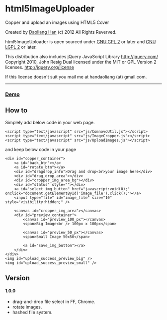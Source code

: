 html5ImageUploader
==========
Copper and upload an images using HTML5 Cover

Created by [Daoliang Han](htt://www.handaoliang.com) (c) 2012 All Rights Reverved.

html5ImageUploader is open sourced under <a href="http://www.gnu.org/licenses/gpl-2.0.html">GNU GPL 2</a> or later and <a href="http://www.gnu.org/licenses/lgpl-2.1.html">GNU LGPL 2</a> or later.

This distribution also includes jQuery JavaScript Library
http://jquery.com/ Copyright 2010, John Resig Dual licensed under the MIT or GPL Version 2 licenses. http://jquery.org/license

If this license doesn't suit you mail me at handaoliang (at) gmail.com.

-------
### <a href="http://www.handaoliang.com/html5ImageUploader">Demo</a>

How to
------
Simplely add below code in your web page.

    <script type="text/javascript" src="js/ComnovoUtil.js"></script>
    <script type="text/javascript" src="js/ImageCropper.js"></script>
    <script type="text/javascript" src="js/UploadImages.js"></script>

and keep below code in your page

    <div id="copper_container">
        <a id="back_btn"></a>
        <a id="rotate_btn"></a>
        <div id="dragdrop_info">Drag and drop<br>your image here</div>
        <div id="drag_drop_area"></div>
        <div id="cropper_img_area_bg"></div>
        <div id="status" style=""></div>
        <a id="select_img_button" href="javascript:void(0);" onclick="document.getElementById('image_file').click();"></a>
        <input type="file" id="image_file" size="10" style="visibility:hidden;" />

        <canvas id="cropper_img_area"></canvas>
        <div id="preview_container">
            <canvas id="preview_100_px"></canvas>
            <span>Big Image<br /> 100px x 100px</span>

            <canvas id="preview_50_px"></canvas>
            <span>Small Image 50x50</span>

            <a id="save_img_button"></a>
        </div>
    </div>
    <img id="upload_success_preview_big" />
    <img id="upload_success_preview_small" />

Version
-------
#### 1.0.0
* drag-and-drop file select in FF, Chrome.
* rotate images.
* hashed file system.
